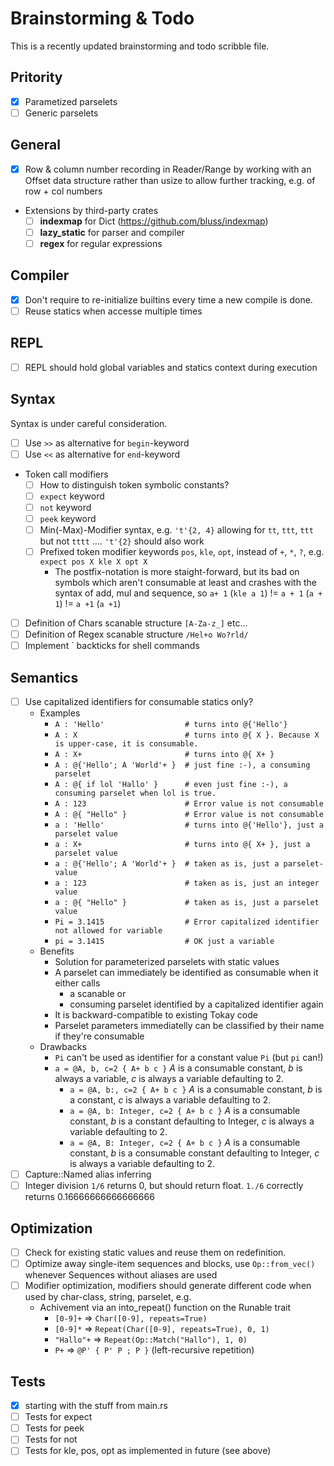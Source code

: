 # Brainstorming & Todo

This is a recently updated brainstorming and todo scribble file.

## Pritority

- [x] Parametized parselets
- [ ] Generic parselets

## General

- [x] Row & column number recording in Reader/Range by working with an Offset data structure rather than usize to allow further tracking, e.g. of row + col numbers
- Extensions by third-party crates
    - [ ] **indexmap** for Dict (https://github.com/bluss/indexmap)
    - [ ] **lazy_static** for parser and compiler
    - [ ] **regex** for regular expressions

## Compiler

- [x] Don't require to re-initialize builtins every time a new compile is done.
- [ ] Reuse statics when accesse multiple times

## REPL

- [ ] REPL should hold global variables and statics context during execution

## Syntax

Syntax is under careful consideration.

- [ ] Use `>>` as alternative for `begin`-keyword
- [ ] Use `<<` as alternative for `end`-keyword
- Token call modifiers
  - [ ] How to distinguish token symbolic constants?
  - [ ] `expect` keyword
  - [ ] `not` keyword
  - [ ] `peek` keyword
  - [ ] Min(-Max)-Modifier syntax, e.g. `'t'{2, 4}` allowing for `tt`, `ttt`, `ttt` but not `tttt` .... `'t'{2}` should also work
  - [ ] Prefixed token modifier keywords `pos`, `kle`, `opt`, instead of `+`, `*`, `?`, e.g. `expect pos X kle X opt X`
    - The postfix-notation is more staight-forward, but its bad on symbols which aren't consumable at least and crashes with the syntax of add, mul and sequence, so `a+ 1` (`kle a 1`) != `a + 1` (`a + 1`) != `a +1` (`a +1`)
- [ ] Definition of Chars scanable structure `[A-Za-z_]` etc...
- [ ] Definition of Regex scanable structure `/Hel+o Wo?rld/`
- [ ] Implement ` backticks for shell commands

## Semantics

- [ ] Use capitalized identifiers for consumable statics only?
  - Examples
    - `A : 'Hello'                  # turns into @{'Hello'}`
    - `A : X                        # turns into @{ X }. Because X is upper-case, it is consumable.`
    - `A : X+                       # turns into @{ X+ }`
    - `A : @{'Hello'; A 'World'+ }  # just fine :-), a consuming parselet`
    - `A : @{ if lol 'Hallo' }      # even just fine :-), a consuming parselet when lol is true.`
    - `A : 123                      # Error value is not consumable`
    - `A : @{ "Hello" }             # Error value is not consumable`
    - `a : 'Hello'                  # turns into @{'Hello'}, just a parselet value`
    - `a : X+                       # turns into @{ X+ }, just a parselet value`
    - `a : @{'Hello'; A 'World'+ }  # taken as is, just a parselet-value`
    - `a : 123                      # taken as is, just an integer value`
    - `a : @{ "Hello" }             # taken as is, just a parselet value`
    - `Pi = 3.1415                  # Error capitalized identifier not allowed for variable`
    - `pi = 3.1415                  # OK just a variable`
  - Benefits
    - Solution for parameterized parselets with static values
    - A parselet can immediately be identified as consumable when it either calls
      - a scanable or
      - consuming parselet identified by a capitalized identifier again
    - It is backward-compatible to existing Tokay code
    - Parselet parameters immediatelly can be classified by their name if they're consumable
  - Drawbacks
    - `Pi` can't be used as identifier for a constant value `Pi` (but `pi` can!)
    - `a = @A, b, c=2 { A+ b c }` *A* is a consumable constant, *b* is always a variable, *c* is always a variable defaulting to 2.
      - `a = @A, b:, c=2 { A+ b c }` *A* is a consumable constant, *b* is a constant, *c* is always a variable defaulting to 2.
      - `a = @A, b: Integer, c=2 { A+ b c }` *A* is a consumable constant, *b* is a constant defaulting to Integer, *c* is always a variable defaulting to 2.
      - `a = @A, B: Integer, c=2 { A+ b c }` *A* is a consumable constant, *b* is a consumable constant defaulting to Integer, *c* is always a variable defaulting to 2.
- [ ] Capture::Named alias inferring
- [ ] Integer division `1/6` returns 0, but should return float. `1./6` correctly returns 0.16666666666666666

## Optimization

- [ ] Check for existing static values and reuse them on redefinition.
- [ ] Optimize away single-item sequences and blocks, use `Op::from_vec()` whenever Sequences without aliases are used
- [ ] Modifier optimization, modifiers should generate different code when used by char-class, string, parselet, e.g.
  - Achivement via an into_repeat() function on the Runable trait
    - `[0-9]+` => `Char([0-9], repeats=True)`
    - `[0-9]*` => `Repeat(Char([0-9], repeats=True), 0, 1)`
    - `"Hallo"+` => `Repeat(Op::Match("Hallo"), 1, 0)`
    - `P+` => `@P' { P' P ; P }` (left-recursive repetition)

## Tests

- [x] starting with the stuff from main.rs
- [ ] Tests for expect
- [ ] Tests for peek
- [ ] Tests for not
- [ ] Tests for kle, pos, opt as implemented in future (see above)

